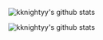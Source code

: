 ![kknightyy's github stats](https://github-readme-stats.vercel.app/api/top-langs/?username=kknightyy&layout=compact)


![kknightyy's github stats](https://github-readme-stats.vercel.app/api?username=kknightyy)
